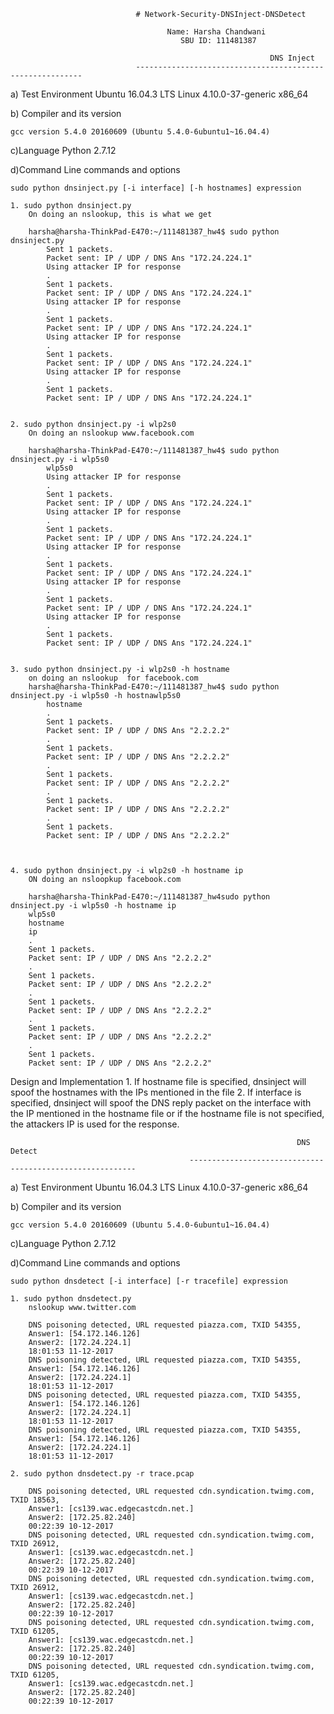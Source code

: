                                 # Network-Security-DNSInject-DNSDetect

                                       Name: Harsha Chandwani
                                          SBU ID: 111481387

								                              DNS Inject
					            ----------------------------------------------------------

a) Test Environment 
	Ubuntu 16.04.3 LTS
	Linux 4.10.0-37-generic x86_64

b) Compiler and its version

	gcc version 5.4.0 20160609 (Ubuntu 5.4.0-6ubuntu1~16.04.4) 

c)Language
	Python 2.7.12  

d)Command Line commands and options	

	sudo python dnsinject.py [-i interface] [-h hostnames] expression

	1. sudo python dnsinject.py 
		On doing an nslookup, this is what we get 
		
		harsha@harsha-ThinkPad-E470:~/111481387_hw4$ sudo python dnsinject.py 
			Sent 1 packets.
			Packet sent: IP / UDP / DNS Ans "172.24.224.1" 
			Using attacker IP for response
			.
			Sent 1 packets.
			Packet sent: IP / UDP / DNS Ans "172.24.224.1" 
			Using attacker IP for response
			.
			Sent 1 packets.
			Packet sent: IP / UDP / DNS Ans "172.24.224.1" 
			Using attacker IP for response
			.
			Sent 1 packets.
			Packet sent: IP / UDP / DNS Ans "172.24.224.1" 
			Using attacker IP for response
			.
			Sent 1 packets.
			Packet sent: IP / UDP / DNS Ans "172.24.224.1" 


	2. sudo python dnsinject.py -i wlp2s0 
		On doing an nslookup www.facebook.com

		harsha@harsha-ThinkPad-E470:~/111481387_hw4$ sudo python dnsinject.py -i wlp5s0
			wlp5s0
			Using attacker IP for response
			.
			Sent 1 packets.
			Packet sent: IP / UDP / DNS Ans "172.24.224.1" 
			Using attacker IP for response
			.
			Sent 1 packets.
			Packet sent: IP / UDP / DNS Ans "172.24.224.1" 
			Using attacker IP for response
			.
			Sent 1 packets.
			Packet sent: IP / UDP / DNS Ans "172.24.224.1" 
			Using attacker IP for response
			.
			Sent 1 packets.
			Packet sent: IP / UDP / DNS Ans "172.24.224.1" 
			Using attacker IP for response
			.
			Sent 1 packets.
			Packet sent: IP / UDP / DNS Ans "172.24.224.1" 


	3. sudo python dnsinject.py -i wlp2s0 -h hostname 
		on doing an nslookup  for facebook.com
		harsha@harsha-ThinkPad-E470:~/111481387_hw4$ sudo python dnsinject.py -i wlp5s0 -h hostnawlp5s0
			hostname
			.
			Sent 1 packets.
			Packet sent: IP / UDP / DNS Ans "2.2.2.2" 
			.
			Sent 1 packets.
			Packet sent: IP / UDP / DNS Ans "2.2.2.2" 
			.
			Sent 1 packets.
			Packet sent: IP / UDP / DNS Ans "2.2.2.2" 
			.
			Sent 1 packets.
			Packet sent: IP / UDP / DNS Ans "2.2.2.2" 
			.
			Sent 1 packets.
			Packet sent: IP / UDP / DNS Ans "2.2.2.2" 


		
	4. sudo python dnsinject.py -i wlp2s0 -h hostname ip 
		ON doing an nsloopkup facebook.com
		
		harsha@harsha-ThinkPad-E470:~/111481387_hw4sudo python dnsinject.py -i wlp5s0 -h hostname ip
		wlp5s0
		hostname
		ip
		.
		Sent 1 packets.
		Packet sent: IP / UDP / DNS Ans "2.2.2.2" 
		.
		Sent 1 packets.
		Packet sent: IP / UDP / DNS Ans "2.2.2.2" 
		.
		Sent 1 packets.
		Packet sent: IP / UDP / DNS Ans "2.2.2.2" 
		.
		Sent 1 packets.
		Packet sent: IP / UDP / DNS Ans "2.2.2.2" 
		.
		Sent 1 packets.
		Packet sent: IP / UDP / DNS Ans "2.2.2.2" 


Design and Implementation
	1. If hostname file is specified, dnsinject will spoof the hostnames with the IPs mentioned in the file
	2. If interface is specified, dnsinject will spoof the DNS reply packet on the interface with the IP mentioned in the hostname file or 	if the hostname file is not specified, the attackers IP is used for the response.

	
							                                      	DNS Detect
					                        ----------------------------------------------------------

a) Test Environment 
	Ubuntu 16.04.3 LTS
	Linux 4.10.0-37-generic x86_64

b) Compiler and its version

	gcc version 5.4.0 20160609 (Ubuntu 5.4.0-6ubuntu1~16.04.4) 

c)Language
	Python 2.7.12  

d)Command Line commands and options	

	sudo python dnsdetect [-i interface] [-r tracefile] expression

	1. sudo python dnsdetect.py 
		nslookup www.twitter.com

		DNS poisoning detected, URL requested piazza.com, TXID 54355,
		Answer1: [54.172.146.126]
		Answer2: [172.24.224.1]
		18:01:53 11-12-2017 
		DNS poisoning detected, URL requested piazza.com, TXID 54355,
		Answer1: [54.172.146.126]
		Answer2: [172.24.224.1]
		18:01:53 11-12-2017 
		DNS poisoning detected, URL requested piazza.com, TXID 54355,
		Answer1: [54.172.146.126]
		Answer2: [172.24.224.1]
		18:01:53 11-12-2017 
		DNS poisoning detected, URL requested piazza.com, TXID 54355,
		Answer1: [54.172.146.126]
		Answer2: [172.24.224.1]
		18:01:53 11-12-2017 

	2. sudo python dnsdetect.py -r trace.pcap 

		DNS poisoning detected, URL requested cdn.syndication.twimg.com, TXID 18563,
		Answer1: [cs139.wac.edgecastcdn.net.]
		Answer2: [172.25.82.240]
		00:22:39 10-12-2017 
		DNS poisoning detected, URL requested cdn.syndication.twimg.com, TXID 26912,
		Answer1: [cs139.wac.edgecastcdn.net.]
		Answer2: [172.25.82.240]
		00:22:39 10-12-2017 
		DNS poisoning detected, URL requested cdn.syndication.twimg.com, TXID 26912,
		Answer1: [cs139.wac.edgecastcdn.net.]
		Answer2: [172.25.82.240]
		00:22:39 10-12-2017 
		DNS poisoning detected, URL requested cdn.syndication.twimg.com, TXID 61205,
		Answer1: [cs139.wac.edgecastcdn.net.]
		Answer2: [172.25.82.240]
		00:22:39 10-12-2017 
		DNS poisoning detected, URL requested cdn.syndication.twimg.com, TXID 61205,
		Answer1: [cs139.wac.edgecastcdn.net.]
		Answer2: [172.25.82.240]
		00:22:39 10-12-2017 



